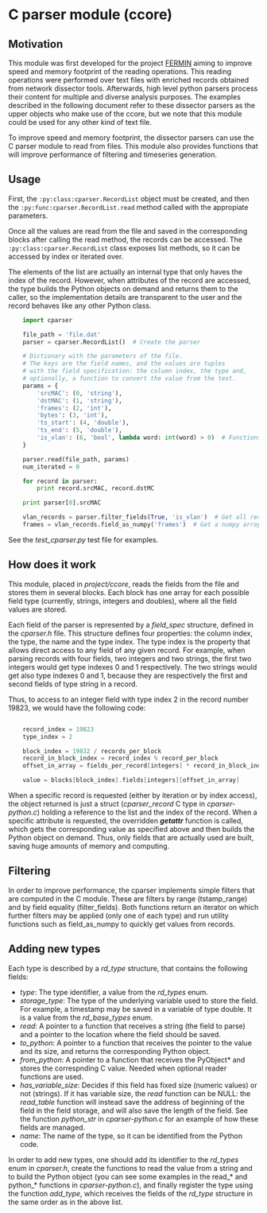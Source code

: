 C parser module (ccore)
===============

Motivation
-----
This module was first developed for the project [FERMIN](www.naudit.es/en/fermin/) aiming to improve speed and memory footprint of the reading operations. This reading operations were performed over text files with enriched records obtained from network dissector tools. Afterwards, high level python parsers process their content for multiple and diverse analysis purposes. The examples described in the following document refer to these dissector parsers as the upper objects who make use of the ccore, but we note that this module could be used for any other kind of text file.

To improve speed and memory footprint, the dissector parsers can use the C parser module to read from files. This module also provides functions that will improve performance of filtering and timeseries generation.

Usage
-----

First, the `:py:class:cparser.RecordList` object must be created, and then the `:py:func:cparser.RecordList.read` method called with the appropiate parameters.

Once all the values are read from the file and saved in the corresponding blocks after calling the read method, the records can be accessed. The `:py:class:cparser.RecordList` class exposes list methods, so it can be accessed by index or iterated over.

The elements of the list are actually an internal type that only haves the index of the record. However, when attributes of the record are accessed, the type builds the Python objects on demand and returns them to the caller, so the implementation details are transparent to the user and the record behaves like any other Python class.

```python
	import cparser

	file_path = 'file.dat'
	parser = cparser.RecordList()  # Create the parser

	# Dictionary with the parameters of the file.
	# The keys are the field names, and the values are tuples
	# with the field specification: the column index, the type and,
	# optionally, a function to convert the value from the text.
	params = {
		'srcMAC': (0, 'string'),
		'dstMAC': (1, 'string'),
		'frames': (2, 'int'),
		'bytes': (3, 'int'),
		'ts_start': (4, 'double'),
		'ts_end': (5, 'double'),
		'is_vlan': (6, 'bool', lambda word: int(word) > 0)  # Functions can be used to calculate values to store depending on the column value.
	}

	parser.read(file_path, params)
	num_iterated = 0

	for record in parser:
		print record.srcMAC, record.dstMC

	print parser[0].srcMAC

	vlan_records = parser.filter_fields(True, 'is_vlan')  # Get all records with VLAN
	frames = vlan_records.field_as_numpy('frames')  # Get a numpy array of all the frames

```

See the *test_cparser.py* test file for examples.

How does it work
----------------

This module, placed in *project/ccore*, reads the fields from the file and stores them in several blocks. Each block has one array for each possible field type (currently, strings, integers and doubles), where all the field values are stored.

Each field of the parser is represented by a *field_spec* structure, defined in the *cparser.h* file. This structure defines four properties: the column index, the type, the name and the type index. The type index is the property that allows direct access to any field of any given record. For example, when parsing records with four fields, two integers and two strings, the first two integers would get type indexes 0 and 1 respectively. The two strings would get also type indexes 0 and 1, because they are respectively the first and second fields of type string in a record.

Thus, to access to an integer field with type index 2 in the record number 19823, we would have the following code:

```c

	record_index = 19823
	type_index = 2

	block_index = 19832 / records_per_block
	record_in_block_index = record_index % record_per_block
	offset_in_array = fields_per_record[integers] * record_in_block_index + type_index

	value = blocks[block_index].fields[integers][offset_in_array]
```

When a specific record is requested (either by iteration or by index access), the object returned is just a struct (*cparser_record* C type in *cparser-python.c*) holding a reference to the list and the index of the record. When a specific attribute is requested, the overridden *__getattr__* function is called, which gets the corresponding value as specified above and then builds the Python object on demand. Thus, only fields that are actually used are built, saving huge amounts of memory and computing.

Filtering
---------

In order to improve performance, the cparser implements simple filters that are computed in the C module. These are filters by range (tstamp_range) and by field equality (filter_fields). Both functions return an iterator on which further filters may be applied (only one of each type) and run utility functions such as field_as_numpy to quickly get values from records.

Adding new types
----------------

Each type is described by a *rd_type* structure, that contains the following fields:

* *type*: The type identifier, a value from the *rd_types* enum.
* *storage_type*: The type of the underlying variable used to store the field. For example, a timestamp may be saved in a variable of type double. It is a value from the *rd_base_types* enum.
* *read*: A pointer to a function that receives a string (the field to parse) and a pointer to the location where the field should be saved.
* *to_python*: A pointer to a function that receives the pointer to the value and its size, and returns the corresponding Python object.
* *from_python*: A pointer to a function that receives the PyObject* and stores the correspnding C value. Needed when optional reader functions are used.
* *has_variable_size*: Decides if this field has fixed size (numeric values) or not (strings). If it has variable size, the *read* function can be NULL: the *read_table* function will instead save the address of beginning of the field in the field storage, and will also save the length of the field. See the function *python_str* in *cparser-python.c* for an example of how these fields are managed.
* *name*: The name of the type, so it can be identified from the Python code.

In order to add new types, one should add its identifier to the *rd_types* enum in *cparser.h*, create the functions to read the value from a string and to build the Python object (you can see some examples in the read_* and python_* functions in *cparser-python.c*), and finally register the type using the function *add_type*, which receives the fields of the *rd_type* structure in the same order as in the above list.

